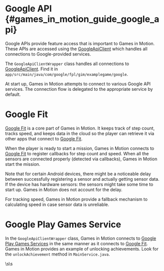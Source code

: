 Google API {#games_in_motion_guide_google_api}
==========

Google APIs provide feature access that is important to Games in Motion. These
APIs are accessed using the [GoogleApiClient][] which handles all connections to
Google-provided services.

The `GoogleApiClientWrapper` class handles all connections to
[GoogleApiClient][]. Find it in
`app/src/main/java/com/google/fpl/gim/examplegame/google`.

At start up, Games in Motion attempts to connect to various Google API services.
The connection flow is delegated to the appropriate service by default.

# Google Fit

[Google Fit][] is a core part of Games in Motion. It keeps track of step count,
tracks speed, and keeps data in the cloud so the player can retrieve it via
other apps that connect to [Google Fit][].

When the player is ready to start a mission, Games in Motion connects to
[Google Fit][] to register callbacks for step count and speed. When all the
sensors are connected properly (detected via callbacks), Games in Motion start
the mission.

Note that for certain Android devices, there might be a noticeable delay between
successfully registering a sensor and actually getting sensor data. If the
device has hardware sensors: the sensors might take some time to start up. Games
in Motion does not account for the delay.

For tracking speed, Games in Motion provide a fallback mechanism to calculating
speed in case sensor data is unreliable.

# Google Play Games Service

In the `GoogleApiClientWrapper` class, Games in Motion connects to
[Google Play Games Services][] in the same manner as it connects to
[Google Fit][]. Games in Motion provides an example of unlocking achievements.
Look for the `unlockAchievement` method in `MainService.java`.

\s\s

  [GoogleApiClient]: https://developer.android.com/reference/com/google/android/gms/common/api/GoogleApiClient.html
  [Google Fit]: https://developers.google.com/fit/
  [Google Play Games Services]: https://developer.android.com/google/play-services/games.html
